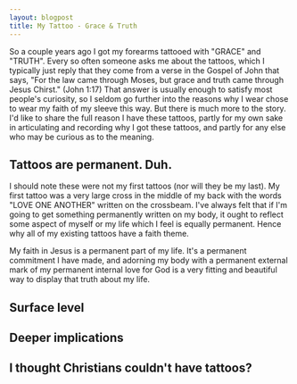 ```yaml
---
layout: blogpost
title: My Tattoo - Grace & Truth
---
```


So a couple years ago I got my forearms tattooed with "GRACE" and "TRUTH". Every so often someone asks me about the tattoos, which I typically just reply that they come from a verse in the Gospel of John that says, "For the law came through Moses, but grace and truth came through Jesus Chirst." (John 1:17) That answer is usually enough to satisfy most people's curiosity, so I seldom go further into the reasons why I wear chose to wear my faith of my sleeve this way. But there is much more to the story. I'd like to share the full reason I have these tattoos, partly for my own sake in articulating and recording why I got these tattoos, and partly for any else who may be curious as to the meaning.

## Tattoos are permanent. Duh.

I should note these were not my first tattoos (nor will they be my last). My first tattoo was a very large cross in the middle of my back with the words "LOVE ONE ANOTHER" written on the crossbeam. I've always felt that if I'm going to get something permanently written on my body, it ought to reflect some aspect of myself or my life which I feel is equally permanent. Hence why all of my existing tattoos have a faith theme.

My faith in Jesus is a permanent part of my life. It's a permanent commitment I have made, and adorning my body with a permanent external mark of my permanent internal love for God is a very fitting and beautiful way to display that truth about my life.

## Surface level

## Deeper implications

## I thought Christians couldn't have tattoos?

